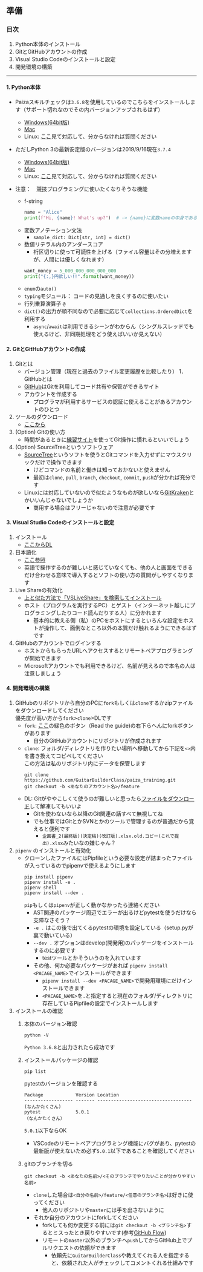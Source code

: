 ## 準備

### 目次
1. Python本体のインストール
1. GitとGitHubアカウントの作成
1. Visual Studio Codeのインストールと設定
1. 開発環境の構築


---
#### 1. Python本体
- Paizaスキルチェックは`3.6.8`を使用しているのでこちらをインストールします（サポート切れなのでその内バージョンアップされるはず）
    - [Windows(64bit版)](https://www.python.org/ftp/python/3.6.8/python-3.6.8-amd64.exe)
    - [Mac](https://www.python.org/ftp/python/3.6.8/python-3.6.8-macosx10.9.pkg)
    - Linux: [ここ](https://www.python.org/downloads/release/python-368/)見て対応して、分からなければ質問ください
- ただしPython 3の最新安定版のバージョンは2019/9/16現在`3.7.4`
    - [Windows(64bit版)](https://www.python.org/ftp/python/3.7.4/python-3.7.4-amd64-webinstall.exe)
    - [Mac](https://www.python.org/ftp/python/3.7.4/python-3.7.4-macosx10.9.pkg)
    - Linux: [ここ](https://www.python.org/downloads/release/python-374/)見て対応して、分からなければ質問ください
    
- 注意：　競技プログラミングに使いたくなりそうな機能
    - f-string
      ```python
      name = "Alice"
      print(f"Hi, {name}! What's up?")  # -> {name}に変数nameの中身である"Alice"が入り "Hi, Alice! What's up?" となる
      ```
    - 変数アノテーション文法
        - `sample_dict: Dict[str, int] = dict()`
    - 数値リテラル内のアンダースコア
        - 桁区切りに使って可読性を上げる（ファイル容量はその分増えますが、人間には優しくなれます）
        ```python
        want_money = 5_000_000_000_000_000
        print("{:,}円欲しい!!".format(want_money))
        ``` 
    - `enum`の`auto()`    
    - `typing`モジュール： コードの見通しを良くするのに使いたい
    - 行列乗算演算子 `@`
    - `dict()`の出力が順不同なので必要に応じて`collections.OrderedDict`を利用する
        - `async`/`await`は利用できるシーンがわからん（シングルスレッドでも使えるけど、非同期処理をどう使えばいいか見えない）

#### 2. GitとGitHubアカウントの作成
1. Gitとは
    - バージョン管理（現在と過去のファイル変更履歴を比較したり）
1．　GitHubとは
    - [GitHub](https://github.com)はGitを利用してコード共有や保管ができるサイト
    - アカウントを作成する
        - プログラマが利用するサービスの認証に使えることがあるアカウントのひとつ
1. ツールのダウンロード
    - [ここから](https://git-scm.com/book/ja/v2/%E4%BD%BF%E3%81%84%E5%A7%8B%E3%82%81%E3%82%8B-Git%E3%81%AE%E3%82%A4%E3%83%B3%E3%82%B9%E3%83%88%E3%83%BC%E3%83%AB)
1. (Option) Gitの使い方
    - 時間があるときに[練習サイト](https://learngitbranching.js.org/)を使ってGit操作に慣れるといいでしょう
1. (Option) SourceTreeというソフトウェア
    - [SourceTree](https://prog-8.com/blogs/how_to_use_sourcetree)というソフトを使うとGitコマンドを入力せずにマウスクリックだけで操作できます
        - けどコマンドの名前と働きは知っておかないと使えません
        - 最初は`clone`, `pull`, `branch`,  `checkout`, `commit`, `push`が分かれば充分です
    - Linuxには対応していないので似たようなものが欲しいなら[GitKraken](https://www.gitkraken.com/)とかいいんじゃないでしょうか
        - 商用する場合はフリーじゃないので注意が必要です

#### 3. Visual Studio Codeのインストールと設定
1. インストール
    - [ここからDL](https://code.visualstudio.com/download)
1. 日本語化
    - [ここ参照](https://qiita.com/HiroCh/items/481adfa969dbe689f566)
    - 英語で操作するのが難しいと感じていなくても、他の人と画面をできるだけ合わせる意味で導入するとソフトの使い方の質問がしやすくなります
1. Live Shareの有効化
    - [上と似た方法で「VSLiveShare」を検索してインストール](https://qiita.com/mh4gf/items/8f072b2faabba90937d3)
    - ホスト（プログラムを実行するPC）とゲスト（インターネット越しにプログラミングしたりコード読んだりする人）に分かれます
        - 基本的に教える側（私）のPCをホストにするといろんな設定をホストが操作して、面倒なところ以外の本質だけ触れるようにできるはずです
1. GitHubのアカウントでログインする
    - ホストからもらったURLへアクセスするとリモートペアプログラミングが開始できます
    - Microsoftアカウントでも利用できるけど、名前が見えるので本名の人は注意しましょう
   
#### 4. 開発環境の構築
1. GitHubのリポジトリから自分のPCに`fork`もしくは`clone`するかzipファイルをダウンロードしてください<br>優先度が高い方から`fork`>`clone`>DLです
    - `fork`: [ここ](https://github.com/GuitarBuilderClass/Teaching-Assistant-Python)の緑色のボタン（Read the guide)の右下らへんにforkボタンがあります
        - 自分のGitHubアカウントにリポジトリが作成されます        
    - `clone`: フォルダ/ディレクトリを作りたい場所へ移動してから下記を`<>`内を書き換えてコピペしてください<br>この方法は私のリポジトリ内にデータを保管します
        ```
        git clone https://github.com/GuitarBuilderClass/paiza_training.git
        git checkout -b <あなたのアカウント名>/feature
        ```
    - DL: Gitがややこしくて使うのが難しいと思ったら[ファイルをダウンロード](https://github.com/GuitarBuilderClass/paiza_training/archive/master.zip)して解凍してもいいよ
        - Gitを使わないなら以降のGit関連の話すべて無視してね
        - でも仕事ではGitとかSVNとかのツールで管理するのが普通だから覚えると便利です
            - `企画書_2(最終版)(決定稿)(改訂版).xlsx.old.コピー(これで提出).xlsx`みたいなの嫌じゃん？
1. `pipenv` のインストールと有効化
    - クローンしたファイルにはPipfileという必要な設定が詰まったファイルが入っているのでpipenvで使えるようにします
        ```
        pip install pipenv
        pipenv install -e .
        pipenv shell
        pipenv install --dev .
        ```
        `pip`もしくは`pipenv`が正しく動かなかったら連絡ください
        - AST関連のパッケージ周辺でエラーが出るけどpytestを使うだけなら支障なさそう？  
        - `-e .` はこの後で出てくるpytestの環境を設定している（setup.pyが裏で動いている）  
        - `--dev .` オプションはdevelop(開発用)のパッケージをインストールするのに必要です
            - testツールとかそういうのを入れています  
        - その他、何か必要なパッケージがあれば `pipenv install <PACAGE_NAME>`でインストールができます  
            - `pipenv install --dev <PACAGE_NAME>`で開発用環境にだけインストールできます
            - `<PACAGE_NAME>`を`.`と指定すると現在のフォルダ/ディレクトリに存在しているPipfileの設定でインストールします
1. インストールの確認
    1. 本体のバージョン確認　　
        ```
        python -V
        ```
        `Python 3.6.8`と出力されたら成功です
    1. インストールパッケージの確認
        ```
        pip list
        ```
        
        pytestのバージョンを確認する
        ```
        Package            Version Location
        ------------------ ------- -----------------------------------
        (なんかたくさん)
        pytest             5.0.1
        （なんかたくさん）
        ```
        `5.0.1`以下ならOK
        - VSCodeのリモートペアプログラミング機能にバグがあり、pytestの最新版が使えないため必ず`5.0.1`以下であることを確認してください 
    1. gitのブランチを切る
        ```
        git checkout -b <あなたの名前>/<そのブランチでやりたいことが分かりやすい名前>
        ```
        - `clone`した場合は`<自分の名前>/feature/<任意のブランチ名>`は好きに使ってください  
            - 他人のリポジトリや`master`には手を出さないように　　
        - それか自分のアカウントにforkしてください
            - forkしても何か変更する前には`git checkout -b <ブランチ名>`するとミスったとき戻りやすいです(参考[GitHub Flow](https://gist.github.com/Gab-km/3705015))
            - リモートの`master`以外のブランチへ`push`してからGitHub上でプルリクエストの依頼ができます
                - 依頼先に`GuitarBuilderClass`や教えてくれる人を指定すると、依頼された人がチェックしてコメントくれる仕組みです
